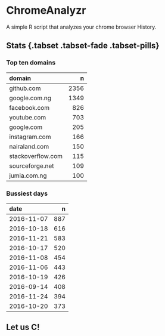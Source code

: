 # ChromeAnalyzr
A simple R script that analyzes your chrome browser History. 

## Stats {.tabset .tabset-fade .tabset-pills}

### Top ten domains

|domain            |    n|
|:-----------------|----:|
|github.com        | 2356|
|google.com.ng     | 1349|
|facebook.com      |  826|
|youtube.com       |  703|
|google.com        |  205|
|instagram.com     |  166|
|nairaland.com     |  150|
|stackoverflow.com |  115|
|sourceforge.net   |  109|
|jumia.com.ng      |  100|

### Bussiest days

|date       |   n|
|:----------|---:|
|2016-11-07 | 887|
|2016-10-18 | 616|
|2016-11-21 | 583|
|2016-10-17 | 520|
|2016-11-08 | 454|
|2016-11-06 | 443|
|2016-10-19 | 426|
|2016-09-14 | 408|
|2016-11-24 | 394|
|2016-10-20 | 373|




## Let us C!

<!--html_preserve--><div id="htmlwidget-ae750c07d827f98ca2d8" style="width:100%;height:500px;" class="highchart html-widget"></div>
<script type="application/json" data-for="htmlwidget-ae750c07d827f98ca2d8">{"x":{"hc_opts":{"title":{"text":null},"yAxis":{"title":{"text":null}},"credits":{"enabled":false},"exporting":{"enabled":false},"plotOptions":{"series":{"turboThreshold":0}},"xAxis":{"categories":["2016-08-29","2016-09-01","2016-09-02","2016-09-04","2016-09-05","2016-09-07","2016-09-09","2016-09-14","2016-09-15","2016-10-07","2016-10-13","2016-10-14","2016-10-15","2016-10-16","2016-10-17","2016-10-18","2016-10-19","2016-10-20","2016-10-21","2016-10-24","2016-10-25","2016-10-26","2016-10-27","2016-10-28","2016-10-29","2016-11-01","2016-11-02","2016-11-03","2016-11-04","2016-11-05","2016-11-06","2016-11-07","2016-11-08","2016-11-09","2016-11-11","2016-11-12","2016-11-13","2016-11-14","2016-11-15","2016-11-16","2016-11-18","2016-11-19","2016-11-20","2016-11-21","2016-11-22","2016-11-23","2016-11-24"]},"series":[{"data":[8,8,16,17,15,1,2,408,6,94,156,100,207,121,520,616,426,373,22,188,110,23,116,29,173,254,184,313,287,233,443,887,454,19,14,343,40,34,125,214,78,321,19,583,2,115,394],"type":"area","name":"Date"}],"colors":["#278DBC"]},"theme":{"chart":{"backgroundColor":"transparent"}},"conf_opts":{"global":{"Date":null,"VMLRadialGradientURL":"http =//code.highcharts.com/list(version)/gfx/vml-radial-gradient.png","canvasToolsURL":"http =//code.highcharts.com/list(version)/modules/canvas-tools.js","getTimezoneOffset":null,"timezoneOffset":0,"useUTC":true},"lang":{"contextButtonTitle":"Chart context menu","decimalPoint":".","downloadJPEG":"Download JPEG image","downloadPDF":"Download PDF document","downloadPNG":"Download PNG image","downloadSVG":"Download SVG vector image","drillUpText":"Back to {series.name}","invalidDate":null,"loading":"Loading...","months":["January","February","March","April","May","June","July","August","September","October","November","December"],"noData":"No data to display","numericSymbols":["k","M","G","T","P","E"],"printChart":"Print chart","resetZoom":"Reset zoom","resetZoomTitle":"Reset zoom level 1:1","shortMonths":["Jan","Feb","Mar","Apr","May","Jun","Jul","Aug","Sep","Oct","Nov","Dec"],"thousandsSep":" ","weekdays":["Sunday","Monday","Tuesday","Wednesday","Thursday","Friday","Saturday"]}},"type":"chart","fonts":[],"debug":false},"evals":[],"jsHooks":[]}</script><!--/html_preserve-->

<!--html_preserve--><div id="htmlwidget-325fa37dca01269238e3" style="width:100%;height:500px;" class="highchart html-widget"></div>
<script type="application/json" data-for="htmlwidget-325fa37dca01269238e3">{"x":{"hc_opts":{"title":{"text":null},"yAxis":{"title":{"text":null}},"credits":{"enabled":false},"exporting":{"enabled":true},"plotOptions":{"series":{"turboThreshold":0}},"chart":{"type":"column"},"xAxis":{"categories":["Fri","Mon","Sat","Sun","Thu","Tue","Wed"]},"series":[{"data":[642,2235,1277,640,1366,1561,1390],"name":"Visit Count"}],"colors":["#278DBC"],"tooltip":{"borderWidth":4}},"theme":{"chart":{"backgroundColor":"transparent"}},"conf_opts":{"global":{"Date":null,"VMLRadialGradientURL":"http =//code.highcharts.com/list(version)/gfx/vml-radial-gradient.png","canvasToolsURL":"http =//code.highcharts.com/list(version)/modules/canvas-tools.js","getTimezoneOffset":null,"timezoneOffset":0,"useUTC":true},"lang":{"contextButtonTitle":"Chart context menu","decimalPoint":".","downloadJPEG":"Download JPEG image","downloadPDF":"Download PDF document","downloadPNG":"Download PNG image","downloadSVG":"Download SVG vector image","drillUpText":"Back to {series.name}","invalidDate":null,"loading":"Loading...","months":["January","February","March","April","May","June","July","August","September","October","November","December"],"noData":"No data to display","numericSymbols":["k","M","G","T","P","E"],"printChart":"Print chart","resetZoom":"Reset zoom","resetZoomTitle":"Reset zoom level 1:1","shortMonths":["Jan","Feb","Mar","Apr","May","Jun","Jul","Aug","Sep","Oct","Nov","Dec"],"thousandsSep":" ","weekdays":["Sunday","Monday","Tuesday","Wednesday","Thursday","Friday","Saturday"]}},"type":"chart","fonts":[],"debug":false},"evals":[],"jsHooks":[]}</script><!--/html_preserve--><!--html_preserve--><div id="htmlwidget-e3667d52ae0992fc76fc" style="width:100%;height:500px;" class="highchart html-widget"></div>
<script type="application/json" data-for="htmlwidget-e3667d52ae0992fc76fc">{"x":{"hc_opts":{"title":{"text":null},"yAxis":{"title":{"text":null}},"credits":{"enabled":false},"exporting":{"enabled":true},"plotOptions":{"series":{"turboThreshold":0}},"chart":{"type":"column"},"xAxis":{"categories":[1,2,3,4,5,6,7,8,9,11,12,13,14,15,16,17,18,19,20,21,22,23,24,25,26,27,28,29]},"series":[{"data":[262,200,313,304,248,443,982,454,21,14,343,196,542,338,335,520,694,747,392,605,2,115,582,110,23,116,29,181],"name":"Visit Count"}],"colors":["#278DBC"],"tooltip":{"borderWidth":4}},"theme":{"chart":{"backgroundColor":"transparent"}},"conf_opts":{"global":{"Date":null,"VMLRadialGradientURL":"http =//code.highcharts.com/list(version)/gfx/vml-radial-gradient.png","canvasToolsURL":"http =//code.highcharts.com/list(version)/modules/canvas-tools.js","getTimezoneOffset":null,"timezoneOffset":0,"useUTC":true},"lang":{"contextButtonTitle":"Chart context menu","decimalPoint":".","downloadJPEG":"Download JPEG image","downloadPDF":"Download PDF document","downloadPNG":"Download PNG image","downloadSVG":"Download SVG vector image","drillUpText":"Back to {series.name}","invalidDate":null,"loading":"Loading...","months":["January","February","March","April","May","June","July","August","September","October","November","December"],"noData":"No data to display","numericSymbols":["k","M","G","T","P","E"],"printChart":"Print chart","resetZoom":"Reset zoom","resetZoomTitle":"Reset zoom level 1:1","shortMonths":["Jan","Feb","Mar","Apr","May","Jun","Jul","Aug","Sep","Oct","Nov","Dec"],"thousandsSep":" ","weekdays":["Sunday","Monday","Tuesday","Wednesday","Thursday","Friday","Saturday"]}},"type":"chart","fonts":[],"debug":false},"evals":[],"jsHooks":[]}</script><!--/html_preserve--><!--html_preserve--><div id="htmlwidget-152e1c2c33c2ab4411c4" style="width:100%;height:500px;" class="highchart html-widget"></div>
<script type="application/json" data-for="htmlwidget-152e1c2c33c2ab4411c4">{"x":{"hc_opts":{"title":{"text":null},"yAxis":{"title":{"text":null}},"credits":{"enabled":false},"exporting":{"enabled":true},"plotOptions":{"series":{"turboThreshold":0}},"chart":{"type":"column"},"xAxis":{"categories":["Aug","Nov","Oct","Sep"]},"series":[{"data":[8,5356,3274,473],"name":"Visit Count"}],"colors":["#278DBC"],"tooltip":{"borderWidth":4}},"theme":{"chart":{"backgroundColor":"transparent"}},"conf_opts":{"global":{"Date":null,"VMLRadialGradientURL":"http =//code.highcharts.com/list(version)/gfx/vml-radial-gradient.png","canvasToolsURL":"http =//code.highcharts.com/list(version)/modules/canvas-tools.js","getTimezoneOffset":null,"timezoneOffset":0,"useUTC":true},"lang":{"contextButtonTitle":"Chart context menu","decimalPoint":".","downloadJPEG":"Download JPEG image","downloadPDF":"Download PDF document","downloadPNG":"Download PNG image","downloadSVG":"Download SVG vector image","drillUpText":"Back to {series.name}","invalidDate":null,"loading":"Loading...","months":["January","February","March","April","May","June","July","August","September","October","November","December"],"noData":"No data to display","numericSymbols":["k","M","G","T","P","E"],"printChart":"Print chart","resetZoom":"Reset zoom","resetZoomTitle":"Reset zoom level 1:1","shortMonths":["Jan","Feb","Mar","Apr","May","Jun","Jul","Aug","Sep","Oct","Nov","Dec"],"thousandsSep":" ","weekdays":["Sunday","Monday","Tuesday","Wednesday","Thursday","Friday","Saturday"]}},"type":"chart","fonts":[],"debug":false},"evals":[],"jsHooks":[]}</script><!--/html_preserve-->



